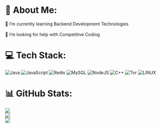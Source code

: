 # 💫 About Me:
🌱 I’m currently learning Backend Development Technologies<br><br>🤝 I’m looking for help with Competitive Coding


# 💻 Tech Stack:
![Java](https://img.shields.io/badge/java-%23ED8B00.svg?style=for-the-badge&logo=openjdk&logoColor=white) ![JavaScript](https://img.shields.io/badge/javascript-%23323330.svg?style=for-the-badge&logo=javascript&logoColor=%23F7DF1E) ![Redis](https://img.shields.io/badge/redis-%23DD0031.svg?style=for-the-badge&logo=redis&logoColor=white) ![MySQL](https://img.shields.io/badge/mysql-%2300f.svg?style=for-the-badge&logo=mysql&logoColor=white) ![NodeJS](https://img.shields.io/badge/node.js-6DA55F?style=for-the-badge&logo=node.js&logoColor=white) ![C++](https://img.shields.io/badge/c++-%2300599C.svg?style=for-the-badge&logo=c%2B%2B&logoColor=white) ![Tor](https://img.shields.io/badge/Tor-7D4698?style=for-the-badge&logo=Tor-Browser&logoColor=white) ![LINUX](https://img.shields.io/badge/Linux-FCC624?style=for-the-badge&logo=linux&logoColor=black) 

# 📊 GitHub Stats:
![](https://github-readme-stats.vercel.app/api?username=kyotogit&theme=dark&hide_border=true&include_all_commits=false&count_private=false)<br/>
![](https://github-readme-streak-stats.herokuapp.com/?user=kyotogit&theme=dark&hide_border=true)<br/>
![](https://github-readme-stats.vercel.app/api/top-langs/?username=kyotogit&theme=dark&hide_border=true&include_all_commits=false&count_private=false&layout=compact)
